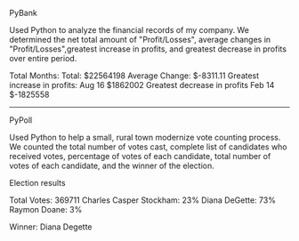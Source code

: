 PyBank

Used Python to analyze the financial records of my company. We determined the net total amount of "Profit/Losses", average changes in "Profit/Losses",greatest increase in profits, and greatest decrease in profits over entire period. 

Total Months:
Total: $22564198
Average Change: $-8311.11
Greatest increase in profits: Aug 16 $1862002
Greatest decrease in profits Feb 14 $-1825558

------------------------------------------------------------
PyPoll

Used Python to help a small, rural town modernize vote counting process. We counted the total number of votes cast, complete list of candidates who received votes, percentage of votes of each candidate, total number of votes of each candidate, and the winner of the election. 

Election results

Total Votes: 369711
Charles Casper Stockham: 23%
Diana DeGette: 73%
Raymon Doane: 3%

Winner: Diana Degette
